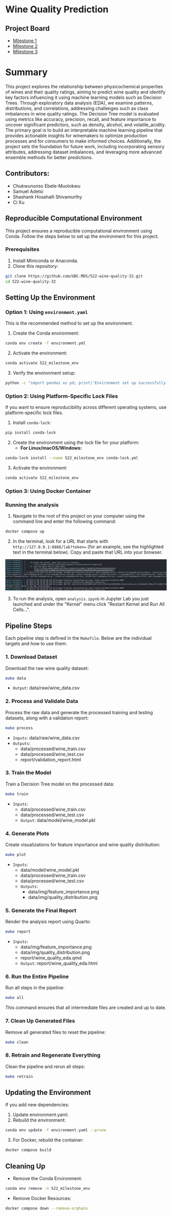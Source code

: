 # Wine Quality Prediction 

## Project Board

- [Milestone 1](<https://github.com/orgs/UBC-MDS/projects/177/views/1>)
- [Milestone 2](https://github.com/orgs/UBC-MDS/projects/183)
- [Milestone 3](https://pages.github.ubc.ca/mds-2024-25/DSCI_522_dsci-workflows_students/release/milestone3/milestone3.html)

# Summary
This project explores the relationship between physicochemical properties of wines and their quality ratings, aiming to predict wine quality and identify key factors influencing it using machine learning models such as Decision Trees. Through exploratory data analysis (EDA), we examine patterns, distributions, and correlations, addressing challenges such as class imbalances in wine quality ratings. The Decision Tree model is evaluated using metrics like accuracy, precision, recall, and feature importance to uncover significant predictors, such as density, alcohol, and volatile_acidity. The primary goal is to build an interpretable machine learning pipeline that provides actionable insights for winemakers to optimize production processes and for consumers to make informed choices. Additionally, the project sets the foundation for future work, including incorporating sensory attributes, addressing dataset imbalances, and leveraging more advanced ensemble methods for better predictions.

## Contributors:
- Chukwunonso Ebele-Muolokwu 
- Samuel Adetsi 
- Shashank Hosahalli Shivamurthy
- Ci Xu  

## Reproducible Computational Environment

This project ensures a reproducible computational environment using Conda. Follow the steps below to set up the environment for this project.

### Prerequisites

1. Install Miniconda or Anaconda.
2. Clone this repository:

```bash
git clone https://github.com/UBC-MDS/522-wine-quality-32.git
cd 522-wine-quality-32
```

## Setting Up the Environment

### Option 1: Using `environment.yaml`

This is the recommended method to set up the environment.

1. Create the Conda environment:

```bash
conda env create -f environment.yml
```

2. Activate the environment:

```bash
conda activate 522_milestone_env
```

3. Verify the environment setup:

```bash
python -c "import pandas as pd; print('Environment set up successfully!')"
```

### Option 2: Using Platform-Specific Lock Files

If you want to ensure reproducibility across different operating systems, use platform-specific lock files.

1. Install `conda-lock`:

```bash
pip install conda-lock
```

2. Create the environment using the lock file for your platform:
   - **For Linux/macOS/Windows:**

```bash
conda-lock install --name 522_milestone_env conda-lock.yml
```

3. Activate the environment:

```bash
conda activate 522_milestone_env
```

### Option 3: Using Docker Container
### Running the analysis

1. Navigate to the root of this project on your computer using the
   command line and enter the following command:

```bash
docker compose up
```

2. In the terminal, look for a URL that starts with 
`http://127.0.0.1:8888/lab?token=` 
(for an example, see the highlighted text in the terminal below). 
Copy and paste that URL into your browser.

![Lab Token to copy](img/lab-token.png)

3. To run the analysis,
open `analysis.ipynb` in Jupyter Lab you just launched
and under the "Kernel" menu click "Restart Kernel and Run All Cells...".

## Pipeline Steps

Each pipeline step is defined in the `Makefile`. Below are the individual targets and how to use them:

### 1. Download Dataset
Download the raw wine quality dataset:
```bash
make data
```

- `Output`: data/raw/wine_data.csv


### 2. Process and Validate Data
Process the raw data and generate the processed training and testing datasets, along with a validation report:
```bash
make process
```

- `Inputs`: data/raw/wine_data.csv
- `Outputs`:
	- data/processed/wine_train.csv
	- data/processed/wine_test.csv
	- report/validation_report.html

### 3. Train the Model

Train a Decision Tree model on the processed data:
```bash
make train
```

  - `Inputs`:
	  - data/processed/wine_train.csv
	  - data/processed/wine_test.csv
	- `Output`: data/model/wine_model.pkl

### 4. Generate Plots
Create visualizations for feature importance and wine quality distribution:

```bash
make plot
```
  - `Inputs`:
	  - data/model/wine_model.pkl
	  - data/processed/wine_train.csv
	  - data/processed/wine_test.csv
	- `Outputs`:
	  - data/img/feature_importance.png
	  - data/img/quality_distribution.png

### 5. Generate the Final Report

Render the analysis report using Quarto:

```bash
make report
```

  - `Inputs`:
	  - data/img/feature_importance.png
	  - data/img/quality_distribution.png
	  - report/wine_quality_eda.qmd
	- `Output`: report/wine_quality_eda.html

### 6. Run the Entire Pipeline

Run all steps in the pipeline:

```bash
make all
```
This command ensures that all intermediate files are created and up to date.

### 7. Clean Up Generated Files

Remove all generated files to reset the pipeline:

```bash
make clean
```

### 8. Retrain and Regenerate Everything

Clean the pipeline and rerun all steps:

```bash
make retrain
```

## Updating the Environment

If you add new dependencies:
1. Update environment.yaml.
2. Rebuild the environment:

```bash
conda env update -f environment.yaml --prune
```
3. For Docker, rebuild the container:

```bash
docker compose build
```

## Cleaning Up


- Remove the Conda Environment:
```bash
conda env remove -n 522_milestone_env
```

- Remove Docker Resources:
```bash
docker compose down --remove-orphans
```